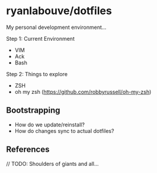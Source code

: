 # ryanlabouve/dotfiles

My personal development environment...

Step 1: Current Environment
* VIM
* Ack
* Bash

Step 2: Things to explore
* ZSH
* oh my zsh (https://github.com/robbyrussell/oh-my-zsh)

## Bootstrapping

* How do we update/reinstall?
* How do changes sync to actual dotfiles?

## References

// TODO: Shoulders of giants and all...
